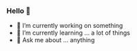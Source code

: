 ### Hello 👋

- 🔭 I’m currently working on something
- 🌱 I’m currently learning ... a lot of things
- 💬 Ask me about ... anything
